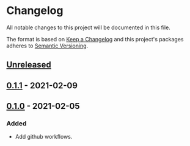 # Changelog

All notable changes to this project will be documented in this file.

The format is based on [Keep a Changelog](http://keepachangelog.com/en/1.0.0/)
and this project's packages adheres to [Semantic Versioning](http://semver.org/spec/v2.0.0.html).

## [Unreleased]

## [0.1.1] - 2021-02-09

## [0.1.0] - 2021-02-05

### Added

- Add github workflows.

[Unreleased]: https://github.com/giantswarm/flannel-network-health/compare/v0.1.1...HEAD
[0.1.1]: https://github.com/giantswarm/flannel-network-health/compare/v0.1.0...v0.1.1
[0.1.0]: https://github.com/giantswarm/flannel-network-health/releases/tag/v0.1.0
